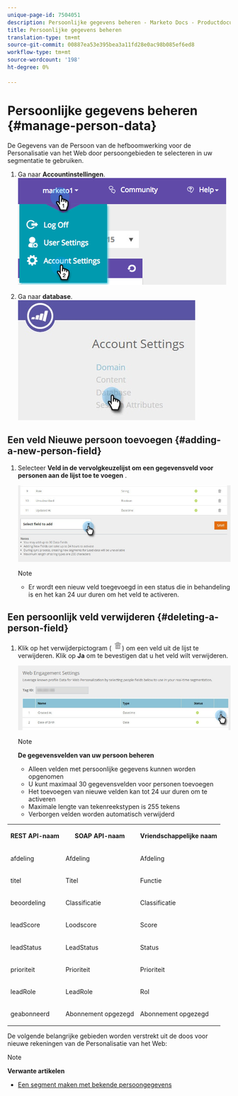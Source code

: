 ```yaml
---
unique-page-id: 7504051
description: Persoonlijke gegevens beheren - Marketo Docs - Productdocumentatie
title: Persoonlijke gegevens beheren
translation-type: tm+mt
source-git-commit: 00887ea53e395bea3a11fd28e0ac98b085ef6ed8
workflow-type: tm+mt
source-wordcount: '198'
ht-degree: 0%

---
```



# Persoonlijke gegevens beheren {#manage-person-data}

De Gegevens van de Persoon van de hefboomwerking voor de Personalisatie van het Web door persoongebieden te selecteren in uw segmentatie te gebruiken.

1. Ga naar **Accountinstellingen**.\
   ![](assets/image2015-5-7-15-3a17-3a23.png)

1. Ga naar **database**.\
   ![](assets/account-settings-dropdown-database.jpg)

## Een veld Nieuwe persoon toevoegen {#adding-a-new-person-field}

1. Selecteer **Veld in de vervolgkeuzelijst om een gegevensveld voor personen aan de lijst toe te voegen** .

   ![](assets/add-a-person-field-hand.jpg)

   >[!NOTE]
   >
   >
   >    
   >    
   >    * Er wordt een nieuw veld toegevoegd in een status die in behandeling is en het kan 24 uur duren om het veld te activeren.


## Een persoonlijk veld verwijderen {#deleting-a-person-field}

1. Klik op het verwijderpictogram ( ![—](assets/image2015-3-24-13-3a45-3a56.png)) om een veld uit de lijst te verwijderen. Klik op **Ja** om te bevestigen dat u het veld wilt verwijderen.

   ![](assets/web-engagement-settings-delete.jpg)

   >[!NOTE]
   >
   >**De gegevensvelden van uw persoon beheren**
   >
   >    
   >    
   >    * Alleen velden met persoonlijke gegevens kunnen worden opgenomen
   >    * U kunt maximaal 30 gegevensvelden voor personen toevoegen
   >    * Het toevoegen van nieuwe velden kan tot 24 uur duren om te activeren
   >    * Maximale lengte van tekenreekstypen is 255 tekens
   >    * Verborgen velden worden automatisch verwijderd


<table> 
 <tbody> 
  <tr> 
   <th><p>REST API-naam</p></th> 
   <th><p>SOAP API-naam</p></th> 
   <th><p>Vriendschappelijke naam</p></th> 
  </tr> 
  <tr> 
   <td><p>afdeling</p></td> 
   <td><p>Afdeling</p></td> 
   <td><p>Afdeling</p></td> 
  </tr> 
  <tr> 
   <td><p>titel</p></td> 
   <td><p>Titel</p></td> 
   <td><p>Functie</p></td> 
  </tr> 
  <tr> 
   <td><p>beoordeling</p></td> 
   <td><p>Classificatie</p></td> 
   <td><p>Classificatie</p></td> 
  </tr> 
  <tr> 
   <td><p>leadScore</p></td> 
   <td><p>Loodscore</p></td> 
   <td><p>Score</p></td> 
  </tr> 
  <tr> 
   <td><p>leadStatus</p></td> 
   <td><p>LeadStatus</p></td> 
   <td><p>Status</p></td> 
  </tr> 
  <tr> 
   <td><p>prioriteit</p></td> 
   <td><p>Prioriteit</p></td> 
   <td><p>Prioriteit</p></td> 
  </tr> 
  <tr> 
   <td><p>leadRole</p></td> 
   <td><p>LeadRole</p></td> 
   <td><p>Rol</p></td> 
  </tr> 
  <tr> 
   <td><p>geabonneerd</p></td> 
   <td><p>Abonnement opgezegd</p></td> 
   <td><p>Abonnement opgezegd</p></td> 
  </tr> 
 </tbody> 
</table>

De volgende belangrijke gebieden worden verstrekt uit de doos voor nieuwe rekeningen van de Personalisatie van het Web:

>[!NOTE]
>
>**Verwante artikelen**
>
>* [Een segment maken met bekende persoongegevens](create-a-segment-using-known-person-data.md)

>



